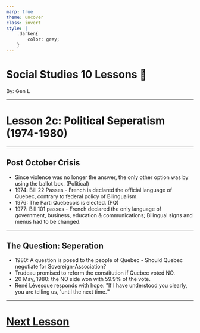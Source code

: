 ```yaml
---
marp: true
theme: uncover
class: invert
style: |
    .darken{
        color: grey;
    }
---
```


# <!--fit-->Social Studies 10 Lessons :book:

<span class="darken">By:</span> Gen L

<!--_footer: In partnership with Hyperion University, 2023-->

---
<!--paginate: true-->
# Lesson 2c: Political Seperatism (1974-1980)

---

## Post October Crisis

* Since violence was no longer the answer, the only other option was by using the ballot box. (Political)
* 1974: Bill 22 Passes - French is declared the official language of Quebec, contrary to federal policy of Bilingualism.
* 1976: The Parti Quebecois is elected. (PQ)
* 1977: Bill 101 passes - French declared the only language of government, business, education & communications; Bilingual signs and menus had to be changed.

---

## The Question: Seperation

* 1980: A question is posed to the people of Quebec - Should Quebec negotiate for Sovereign-Association?
* Trudeau promised to reform the constitution if Quebec voted NO.
* 20 May, 1980: the NO side won with 59.9% of the vote.
* René Lévesque responds with hope: "If I have understood you clearly, you are telling us, 'until the next time.'"

---

# [Next Lesson](../Lesson%203.html)